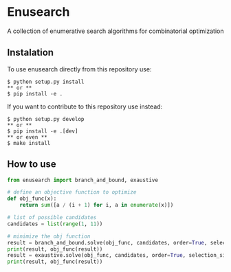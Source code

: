 # Enusearch

A collection of enumerative search algorithms for combinatorial optimization

## Instalation
To use enusearch directly from this repository use:
```
$ python setup.py install
** or **
$ pip install -e .
```

If you want to contribute to this repository use instead:
```
$ python setup.py develop
** or **
$ pip install -e .[dev]
** or even **
$ make install
```

## How to use
```python
from enusearch import branch_and_bound, exaustive

# define an objective function to optimize
def obj_func(x):
    return sum([a / (i + 1) for i, a in enumerate(x)])

# list of possible candidates
candidates = list(range(1, 11))

# minimize the obj function
result = branch_and_bound.solve(obj_func, candidates, order=True, selection_size=5)
print(result, obj_func(result))
result = exaustive.solve(obj_func, candidates, order=True, selection_size=5)
print(result, obj_func(result))
```
